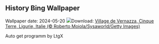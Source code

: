## History Bing Wallpaper
Wallpaper date: 2024-05-20
![](https://www.bing.com/th?id=OHR.VernazzaItaly_FR-CA3474515912_UHD.jpg&w=1000)Download: [Village de Vernazza, Cinque Terre, Ligurie, Italie (© Roberto Moiola/Sysaworld/Getty Images)](https://www.bing.com/th?id=OHR.VernazzaItaly_FR-CA3474515912_UHD.jpg)

Auto get programm by LtgX
